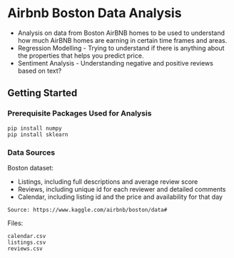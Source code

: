 Airbnb Boston Data Analysis
===========================
* Analysis on data from Boston AirBNB homes to be used to understand how much AirBNB homes are earning in certain time frames and areas. 
* Regression Modelling - Trying to understand if there is anything about the properties that helps you predict price. 
* Sentiment Analysis - Understanding negative and positive reviews based on text? 

## Getting Started

### Prerequisite Packages Used for Analysis

```
pip install numpy
pip install sklearn
```

### Data Sources

Boston dataset: 
* Listings, including full descriptions and average review score
* Reviews, including unique id for each reviewer and detailed comments 
* Calendar, including listing id and the price and availability for that day

```
Source: https://www.kaggle.com/airbnb/boston/data#
```
Files:
```
calendar.csv
listings.csv
reviews.csv
```




